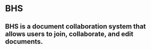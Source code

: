 # BHS

## BHS is a document collaboration system that allows users to join, collaborate, and edit documents. 
